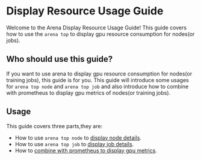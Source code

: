# Display Resource Usage Guide

Welcome to the Arena Display Resource Usage Guide! This guide covers how to use the `arena top` to display gpu resource consumption for nodes(or jobs).

## Who should use this guide?

If you want to use arena to display gpu resource consumption for nodes(or training jobs), this guide is for you. This guide will introduce some usages for `arena top node` and `arena top job` and also introduce how to combine with prometheus to display gpu metrics of nodes(or training jobs).


## Usage

This guide covers three parts,they are:

* How to use `arena top node` to [display node details](./top_node.md).
* How to use `arena top job` to [display job details](./top_job.md).
* How to [combine with prometheus to display gpu metrics](./prometheus.md).